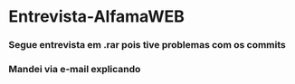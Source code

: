 # Entrevista-AlfamaWEB
### Segue entrevista em .rar pois tive problemas com os commits
### Mandei via e-mail explicando 
